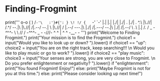 # Finding-Frogmint
print('''    o-o   (   )     /`-'\   :'}#{': } \! !/ {   `-'   `-'                  |.|                  |.|                 |\./|                 |\./| .               |\./|               .  \^.\          |\\.//|          /.^/   \--.|\       |\\.//|       /|.--/     \--.| \    |\\.//|    / |.--/      \---.|\    |\./|    /|.---/         \--.|\  |\./|  /|.--/            \ .\  |.|  /. /  _ -_^_^_^_-  \ \\ // /  -_^_^_^_- _    - -/_/_/- ^ ^  |  ^ ^ -\_\_\- - ''') print("Welcome to Finding Frogmint.") print("Your mission is to find the Frogmint.")       choice1 = input("Would you like to look up or down? ").lower()  if choice1 == "up":   choice2 = input("You are on the right track, keep searching!!! \n Would you like to play music or go to work? ").lower()   if choice2 == "play music":     choice3 = input("Your senses are strong, you are very close to Frogmint. \n Do you prefer enlightenment or negativity? ").lower()     if "enlightenment":       print("You found Frogmint! Enjoy!")   else:      print("Maybe Frogmint is not for you at this time.")    else:   print("Please consider looking up next time!")

